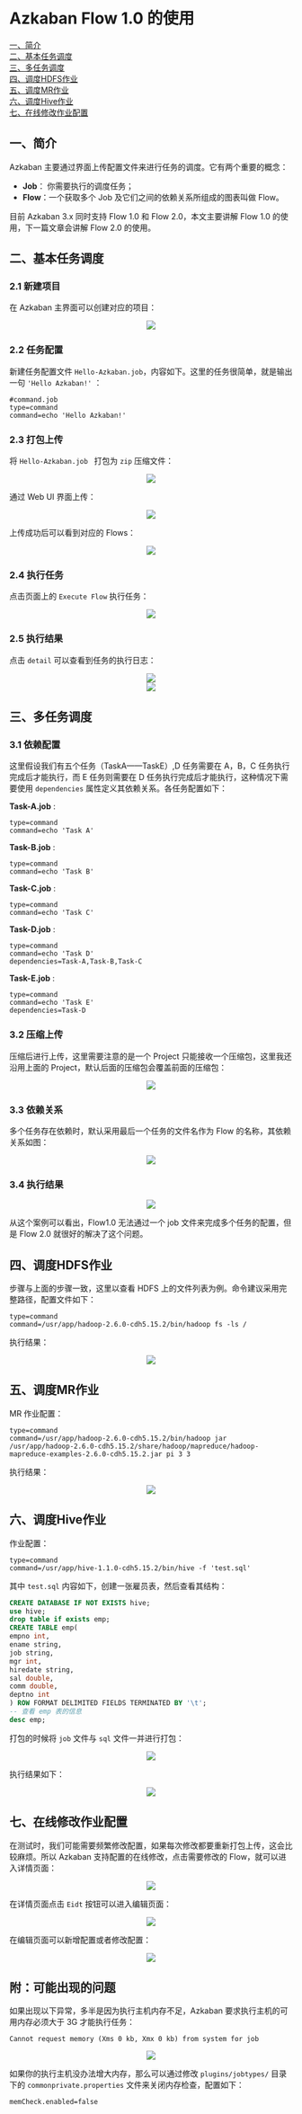 # Azkaban Flow 1.0 的使用

<nav>
<a href="#一简介">一、简介</a><br/>
<a href="#二基本任务调度">二、基本任务调度</a><br/>
<a href="#三多任务调度">三、多任务调度</a><br/>
<a href="#四调度HDFS作业">四、调度HDFS作业</a><br/>
<a href="#五调度MR作业">五、调度MR作业</a><br/>
<a href="#六调度Hive作业">六、调度Hive作业</a><br/>
<a href="#七在线修改作业配置">七、在线修改作业配置</a><br/>
</nav>



## 一、简介

Azkaban 主要通过界面上传配置文件来进行任务的调度。它有两个重要的概念：

- **Job**： 你需要执行的调度任务；
- **Flow**：一个获取多个 Job 及它们之间的依赖关系所组成的图表叫做 Flow。

目前 Azkaban 3.x 同时支持 Flow 1.0 和 Flow 2.0，本文主要讲解 Flow 1.0 的使用，下一篇文章会讲解 Flow 2.0 的使用。

## 二、基本任务调度

### 2.1 新建项目

在 Azkaban 主界面可以创建对应的项目：

<div align="center"> <img  src="https://gitee.com/heibaiying/BigData-Notes/raw/master/pictures/azkaban-create-project.png"/> </div>

### 2.2 任务配置

新建任务配置文件 `Hello-Azkaban.job`，内容如下。这里的任务很简单，就是输出一句 `'Hello Azkaban!'` ：

```shell
#command.job
type=command
command=echo 'Hello Azkaban!'
```

### 2.3 打包上传

将 `Hello-Azkaban.job ` 打包为 `zip` 压缩文件：

<div align="center"> <img  src="https://gitee.com/heibaiying/BigData-Notes/raw/master/pictures/azkaban-zip.png"/> </div>

通过 Web UI 界面上传：

<div align="center"> <img  src="https://gitee.com/heibaiying/BigData-Notes/raw/master/pictures/azkaban-upload.png"/> </div>

上传成功后可以看到对应的 Flows：

<div align="center"> <img  src="https://gitee.com/heibaiying/BigData-Notes/raw/master/pictures/azkaban-flows.png"/> </div>

### 2.4 执行任务

点击页面上的 `Execute Flow` 执行任务：

<div align="center"> <img  src="https://gitee.com/heibaiying/BigData-Notes/raw/master/pictures/azkaban-execute.png"/> </div>

### 2.5 执行结果

点击 `detail` 可以查看到任务的执行日志：

<div align="center"> <img  src="https://gitee.com/heibaiying/BigData-Notes/raw/master/pictures/azkaban-successed.png"/> </div>

<div align="center"> <img  src="https://gitee.com/heibaiying/BigData-Notes/raw/master/pictures/azkaban-log.png"/> </div>

## 三、多任务调度

### 3.1 依赖配置

这里假设我们有五个任务（TaskA——TaskE）,D 任务需要在 A，B，C 任务执行完成后才能执行，而 E 任务则需要在 D 任务执行完成后才能执行，这种情况下需要使用 `dependencies` 属性定义其依赖关系。各任务配置如下：

**Task-A.job**   :

```shell
type=command
command=echo 'Task A'
```

**Task-B.job**   :

```shell
type=command
command=echo 'Task B'
```

**Task-C.job**   :

```shell
type=command
command=echo 'Task C'
```

**Task-D.job**   : 

```shell
type=command
command=echo 'Task D'
dependencies=Task-A,Task-B,Task-C
```

**Task-E.job**   :

```shell
type=command
command=echo 'Task E'
dependencies=Task-D
```

### 3.2 压缩上传

压缩后进行上传，这里需要注意的是一个 Project 只能接收一个压缩包，这里我还沿用上面的 Project，默认后面的压缩包会覆盖前面的压缩包：

<div align="center"> <img  src="https://gitee.com/heibaiying/BigData-Notes/raw/master/pictures/azkaban-task-abcde-zip.png"/> </div>

### 3.3 依赖关系

多个任务存在依赖时，默认采用最后一个任务的文件名作为 Flow 的名称，其依赖关系如图：

<div align="center"> <img  src="https://gitee.com/heibaiying/BigData-Notes/raw/master/pictures/azkaban-dependencies.png"/> </div>

### 3.4 执行结果

<div align="center"> <img  src="https://gitee.com/heibaiying/BigData-Notes/raw/master/pictures/azkaban-task-abcde.png"/> </div>

从这个案例可以看出，Flow1.0 无法通过一个 job 文件来完成多个任务的配置，但是 Flow 2.0 就很好的解决了这个问题。

## 四、调度HDFS作业

步骤与上面的步骤一致，这里以查看 HDFS 上的文件列表为例。命令建议采用完整路径，配置文件如下：

```shell
type=command
command=/usr/app/hadoop-2.6.0-cdh5.15.2/bin/hadoop fs -ls /
```

执行结果：

<div align="center"> <img  src="https://gitee.com/heibaiying/BigData-Notes/raw/master/pictures/azkaban-hdfs.png"/> </div>

## 五、调度MR作业

MR 作业配置：

```shell
type=command
command=/usr/app/hadoop-2.6.0-cdh5.15.2/bin/hadoop jar /usr/app/hadoop-2.6.0-cdh5.15.2/share/hadoop/mapreduce/hadoop-mapreduce-examples-2.6.0-cdh5.15.2.jar pi 3 3
```

执行结果：

<div align="center"> <img  src="https://gitee.com/heibaiying/BigData-Notes/raw/master/pictures/azkaban-mr.png"/> </div>

## 六、调度Hive作业

作业配置：

```shell
type=command
command=/usr/app/hive-1.1.0-cdh5.15.2/bin/hive -f 'test.sql'
```

其中 `test.sql` 内容如下，创建一张雇员表，然后查看其结构：

```sql
CREATE DATABASE IF NOT EXISTS hive;
use hive;
drop table if exists emp;
CREATE TABLE emp(
empno int,
ename string,
job string,
mgr int,
hiredate string,
sal double,
comm double,
deptno int
) ROW FORMAT DELIMITED FIELDS TERMINATED BY '\t';
-- 查看 emp 表的信息
desc emp;
```

打包的时候将 `job` 文件与 `sql` 文件一并进行打包：

<div align="center"> <img  src="https://gitee.com/heibaiying/BigData-Notes/raw/master/pictures/azkaban-hive.png"/> </div>

执行结果如下：

<div align="center"> <img  src="https://gitee.com/heibaiying/BigData-Notes/raw/master/pictures/azkaban-hive-result.png"/> </div>

## 七、在线修改作业配置

在测试时，我们可能需要频繁修改配置，如果每次修改都要重新打包上传，这会比较麻烦。所以 Azkaban 支持配置的在线修改，点击需要修改的 Flow，就可以进入详情页面：

<div align="center"> <img  src="https://gitee.com/heibaiying/BigData-Notes/raw/master/pictures/azkaban-project-edit.png"/> </div>

在详情页面点击 `Eidt` 按钮可以进入编辑页面：

<div align="center"> <img  src="https://gitee.com/heibaiying/BigData-Notes/raw/master/pictures/azkaban-edit.png"/> </div>

在编辑页面可以新增配置或者修改配置：

<div align="center"> <img  src="https://gitee.com/heibaiying/BigData-Notes/raw/master/pictures/azkaban-click-edit.png"/> </div>

## 附：可能出现的问题

如果出现以下异常，多半是因为执行主机内存不足，Azkaban 要求执行主机的可用内存必须大于 3G 才能执行任务：

```shell
Cannot request memory (Xms 0 kb, Xmx 0 kb) from system for job
```

<div align="center"> <img  src="https://gitee.com/heibaiying/BigData-Notes/raw/master/pictures/azkaban-memory.png"/> </div>

如果你的执行主机没办法增大内存，那么可以通过修改 `plugins/jobtypes/` 目录下的 `commonprivate.properties` 文件来关闭内存检查，配置如下：

```shell
memCheck.enabled=false
```



